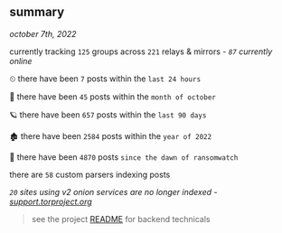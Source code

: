 
## summary
_october 7th, 2022_

currently tracking `125` groups across `221` relays & mirrors - _`87` currently online_

⏲ there have been `7` posts within the `last 24 hours`

🦈 there have been `45` posts within the `month of october`

🪐 there have been `657` posts within the `last 90 days`

🏚 there have been `2584` posts within the `year of 2022`

🦕 there have been `4870` posts `since the dawn of ransomwatch`

there are `58` custom parsers indexing posts

_`20` sites using v2 onion services are no longer indexed - [support.torproject.org](https://support.torproject.org/onionservices/v2-deprecation/)_

> see the project [README](https://github.com/joshhighet/ransomwatch#ransomwatch--) for backend technicals
